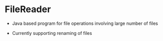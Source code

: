 FileReader
==========

- Java based program for file operations involving large number of files

- Currently supporting renaming of files

